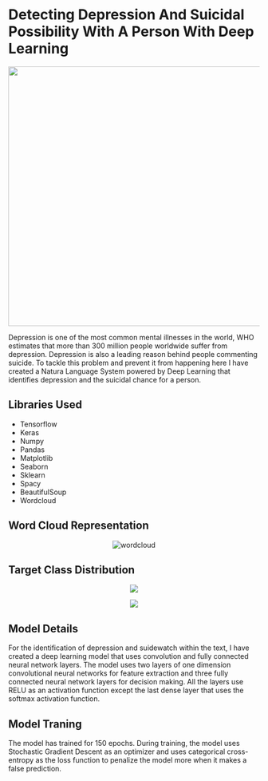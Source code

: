 # Detecting Depression And Suicidal Possibility With A Person With Deep Learning
<img src="https://resize.indiatvnews.com/en/resize/newbucket/1200_-/2019/08/suicide-1565847830.jpg" width="950" height="520">
<p>Depression is one of the most common mental illnesses in the world, WHO estimates that more than 300 million people worldwide suffer from depression. Depression is also a leading reason behind people commenting suicide. To tackle this problem and prevent it from happening here I have created a Natura Language System powered by Deep Learning that identifies depression and the suicidal chance for a person.</p>
<h2>Libraries Used</h2>
<ul>
  <li>Tensorflow</li>
  <li>Keras</li>
  <li>Numpy</li>
  <li>Pandas </li>
  <li>Matplotlib</li>
  <li>Seaborn</li>
  <li>Sklearn</li>
  <li>Spacy</li>
  <li>BeautifulSoup</li>
  <li>Wordcloud</li>
</ul>
<h2>Word Cloud Representation</h2>
<p align="center">
<img src="https://github.com/NavinBondade/Determining-Depression-And-Suicidal-Possibility-With-A-Person/blob/main/Graphs%20%26%20Pictures/word_cloud.png" alt="wordcloud" >
</p> 
<h2>Target Class Distribution</h2>
<p align="center">
<img src="https://github.com/NavinBondade/Determining-Depression-And-Suicidal-Possibility-With-A-Person/blob/main/Graphs%20%26%20Pictures/Distribution%20Of%20Target%20Variable.png" >
</p> 
<p align="center">
<img src="https://github.com/NavinBondade/Determining-Depression-And-Suicidal-Possibility-With-A-Person/blob/main/Graphs%20%26%20Pictures/Distribution%20Of%20Target%20Variable%20In%20Percentage.png">
</p> 
<h2>Model Details</h2>
<p>For the identification of depression and suidewatch within the text, I have created a deep learning model that uses convolution and fully connected neural network layers. The model uses two layers of one dimension convolutional neural networks for feature extraction and three fully connected neural network layers for decision making.  All the layers use RELU as an activation function except the last dense layer that uses the softmax activation function.</p>
<h2>Model Traning</h2>
<p>The model has trained for 150 epochs. During training, the model uses Stochastic Gradient Descent as an optimizer and uses categorical
cross-entropy as the loss function to penalize the model more when it makes a false prediction.</p>
